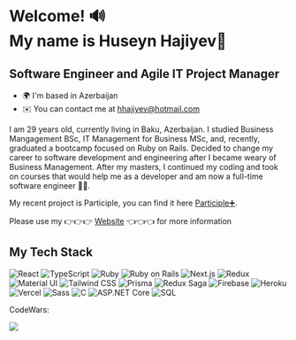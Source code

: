 Welcome! 🔊<br />
 My name is Huseyn Hajiyev👋
===============================
Software Engineer and Agile IT Project Manager
----------------------------------------------
* 🌍  I'm based in Azerbaijan
* ✉️  You can contact me at [hhajiyev@hotmail.com](mailto:hhajiyev@hotmail.com)


I am 29 years old, currently living in Baku, Azerbaijan. I studied Business Mangagement BSc, IT Management for Business MSc, and, recently, graduated a bootcamp focused on Ruby on Rails. Decided to change my career to software development and engineering after I became weary of Business Management. After my masters, I continued my coding and took on courses that would help me as a developer and am now a full-time software engineer 👨‍💻.

My recent project is Participle, you can find it here <a href="https://participle-plus.vercel.app/">Participle➕</a>.

Please use my 👉👉👉 <a href="https://huseynhajiyev.com/">Website</a> 👈👈👈 for more information

## My Tech Stack

![React](https://img.shields.io/badge/-React-20232A?style=flat-square&logo=react&logoColor=61DAFB)
![TypeScript](https://img.shields.io/badge/-TypeScript-3178C6?style=flat-square&logo=typescript&logoColor=white)
![Ruby](https://img.shields.io/badge/-Ruby-CC342D?style=flat-square&logo=ruby&logoColor=white)
![Ruby on Rails](https://img.shields.io/badge/-Ruby%20on%20Rails-CC0000?style=flat-square&logo=ruby-on-rails&logoColor=white)
![Next.js](https://img.shields.io/badge/-Next.js-000000?style=flat-square&logo=next.js&logoColor=white)
![Redux](https://img.shields.io/badge/-Redux-764ABC?style=flat-square&logo=redux&logoColor=white)
![Material UI](https://img.shields.io/badge/-Material%20UI-0081CB?style=flat-square&logo=material-ui&logoColor=white)
![Tailwind CSS](https://img.shields.io/badge/-Tailwind%20CSS-38B2AC?style=flat-square&logo=tailwind-css&logoColor=white)
![Prisma](https://img.shields.io/badge/-Prisma-2D3748?style=flat-square&logo=prisma&logoColor=white)
![Redux Saga](https://img.shields.io/badge/-Redux%20Saga-999999?style=flat-square&logo=redux-saga&logoColor=white)
![Firebase](https://img.shields.io/badge/-Firebase-FFCA28?style=flat-square&logo=firebase&logoColor=black)
![Heroku](https://img.shields.io/badge/-Heroku-430098?style=flat-square&logo=heroku&logoColor=white)
![Vercel](https://img.shields.io/badge/-Vercel-black?style=flat-square&logo=vercel&logoColor=white)
![Sass](https://img.shields.io/badge/-Sass-CC6699?style=flat-square&logo=sass&logoColor=white)
![C](https://img.shields.io/badge/-C-00599C?style=flat-square&logo=c&logoColor=white)
![ASP.NET Core](https://img.shields.io/badge/-ASP.NET%20Core%207-512BD4?style=flat-square&logo=dot-net&logoColor=white)
![SQL](https://img.shields.io/badge/-SQL-4479A1?style=flat-square&logo=sql&logoColor=white)



CodeWars:

<a href="https://www.codewars.com/users/HuseynHajiyev"><img src="https://www.codewars.com/users/HuseynHajiyev/badges/large"></img></a>
